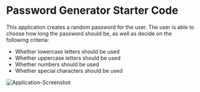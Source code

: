 # Password Generator Starter Code

This application creates a random password for the user. The user is able to choose how long the password should be, as well as decide on the following criteria:
- Whether lowercase letters should be used
- Whether uppercase letters should be used
- Whether numbers should be used
- Whether special characters should be used

![Application-Screenshot](https://user-images.githubusercontent.com/84109744/155920341-16ffb6c6-c0a6-4618-832b-405397103b87.png)
